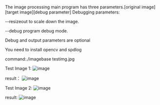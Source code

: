 The image processing main program has three parameters.[original image][target image][debug parameter]
Debugging parameters:

--resizeout to scale down the image.

--debug program debug mode.

Debug and output parameters are optional

You need to install opencv and spdlog

command:./imagebase testimg.jpg

Test Image 1:
![image](https://github.com/bigchao8/Opencv-ImageBase/blob/master/testimg/InkedIMG_2251_LI.jpg)

result：
![image](https://github.com/bigchao8/Opencv-ImageBase/blob/master/testimg/2.jpg)

Test Image 2:
![image](https://github.com/bigchao8/Opencv-ImageBase/blob/master/testimg/InkedInkedIMG_2249_LI.jpg)

result:
![image](https://github.com/bigchao8/Opencv-ImageBase/blob/master/testimg/1.jpg)


